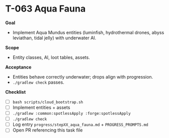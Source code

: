 # T-063 Aqua Fauna

**Goal**
- Implement Aqua Mundus entities (luminfish, hydrothermal drones, abyss leviathan, tidal jelly) with underwater AI.

**Scope**
- Entity classes, AI, loot tables, assets.

**Acceptance**
- Entities behave correctly underwater; drops align with progression.
- `./gradlew check` passes.

**Checklist**
- [ ] `bash scripts/cloud_bootstrap.sh`
- [ ] Implement entities + assets
- [ ] `./gradlew :common:spotlessApply :forge:spotlessApply`
- [ ] `./gradlew check`
- [ ] Log entry `progress/stepXX_aqua_fauna.md` + `PROGRESS_PROMPTS.md`
- [ ] Open PR referencing this task file
